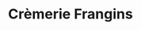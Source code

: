 ---
title: "Crèmerie Frangins"
url: /issy-les-moulineaux/cremerie-frangins/
shop: produits laitiers
---